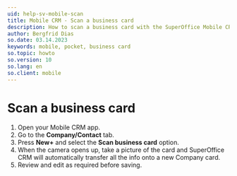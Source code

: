 ```yaml
---
uid: help-sv-mobile-scan
title: Mobile CRM - Scan a business card
description: How to scan a business card with the SuperOffice Mobile CRM app.
author: Bergfrid Dias
so.date: 03.14.2023
keywords: mobile, pocket, business card
so.topic: howto
so.version: 10
so.lang: en
so.client: mobile
---
```


# Scan a business card

1. Open your Mobile CRM app.
1. Go to the **Company/Contact** tab.
1. Press **New+** and select the **Scan business card** option.
1. When the camera opens up, take a picture of the card and SuperOffice CRM will automatically transfer all the info onto a new Company card.
1. Review and edit as required before saving.

<!-- Referenced links -->

<!-- Referenced images -->

